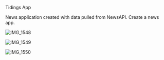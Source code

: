 Tidings App 

News application created with data pulled from NewsAPI.
Create a news app.


![IMG_1548](https://user-images.githubusercontent.com/69680103/225356082-5991082e-891a-4abc-aec8-dedde803ccad.jpg)


![IMG_1549](https://user-images.githubusercontent.com/69680103/225356229-e98e988f-17e7-41a9-a7b4-649a4c2c5b8f.jpg)


![IMG_1550](https://user-images.githubusercontent.com/69680103/225356280-7af7f94e-d2ff-4d38-a09e-ceb928475e27.jpg)
